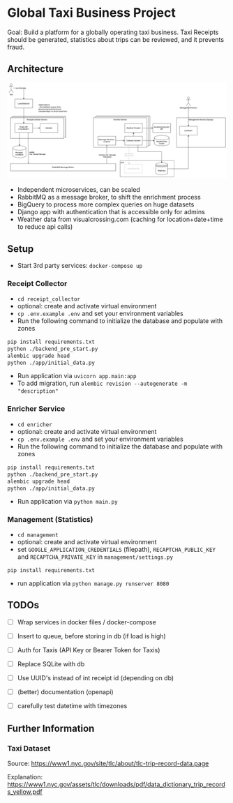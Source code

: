 # Global Taxi Business Project

Goal: Build a platform for a globally operating taxi business. Taxi Receipts should be generated, statistics about trips can be reviewed, and it prevents fraud.

## Architecture
![Architecture Block Diagram](./etc/img/architecture.png)

- Independent microservices, can be scaled
- RabbitMQ as a message broker, to shift the enrichment process
- BigQuery to process more complex queries on huge datasets
- Django app with authentication that is accessible only for admins 
- Weather data from visualcrossing.com (caching for location+date+time to reduce api calls)


## Setup

- Start 3rd party services: `docker-compose up`

### Receipt Collector
- `cd receipt_collector`
- optional: create and activate virtual environment
- `cp .env.example .env` and set your environment variables
- Run the following command to initialize the database and populate with zones
```
pip install requirements.txt
python ./backend_pre_start.py
alembic upgrade head
python ./app/initial_data.py
```
- Run application via `uvicorn app.main:app`
- To add migration, run `alembic revision --autogenerate -m "description"`

### Enricher Service
- `cd enricher`
- optional: create and activate virtual environment
- `cp .env.example .env` and set your environment variables
- Run the following command to initialize the database and populate with zones
```
pip install requirements.txt
python ./backend_pre_start.py
alembic upgrade head
python ./app/initial_data.py
```
- Run application via `python main.py`


### Management (Statistics)
- `cd management`
- optional: create and activate virtual environment
- set `GOOGLE_APPLICATION_CREDENTIALS` (filepath), `RECAPTCHA_PUBLIC_KEY` and `RECAPTCHA_PRIVATE_KEY` in `management/settings.py`
```
pip install requirements.txt
```
- run application via `python manage.py runserver 8080`


## TODOs

- [ ] Wrap services in docker files / docker-compose
- [ ] Insert to queue, before storing in db (if load is high)
- [ ] Auth for Taxis (API Key or Bearer Token for Taxis)
- [ ] Replace SQLite with db
- [ ] Use UUID's instead of int receipt id (depending on db)
- [ ] (better) documentation (openapi)
- [ ] carefully test datetime with timezones



## Further Information

### Taxi Dataset
Source: https://www1.nyc.gov/site/tlc/about/tlc-trip-record-data.page

Explanation: https://www1.nyc.gov/assets/tlc/downloads/pdf/data_dictionary_trip_records_yellow.pdf
